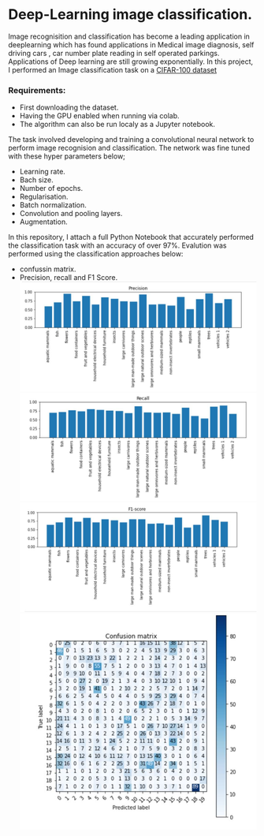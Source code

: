 # Deep-Learning image classification.

Image recognisition and classification has become a leading application in deeplearning which has found applications in Medical image diagnosis, self driving cars , car number plate reading in self operated parkings. Applications of Deep learning are still growing exponentially. 
In this project, I performed an Image classification task on a [CIFAR-100 dataset](https://www.cs.toronto.edu/~kriz/cifar.html) 

### Requirements:
* First downloading the dataset.
* Having the GPU enabled when running via colab.
* The algorithm can also be run localy as a Jupyter notebook.

The task involved developing and training a convolutional neural network to perform image recognision and classification. The network was fine tuned with these hyper parameters below;

* Learning rate.
* Bach size.
* Number of epochs.
* Regularisation.
* Batch normalization.
* Convolution and pooling layers.
* Augmentation.

In this repository, I attach a full Python Notebook that accurately performed the classification task with an accuracy of over 97%. Evalution was performed using the classification approaches below:

* confussin matrix.
* Precision, recall and F1 Score.
![Precision](precision.JPG)<br>
![recall](recall.JPG)<br>
![F1score](F1score.JPG)<br>
![ConfusionMatrix](Confusion_Matrix.JPG)





